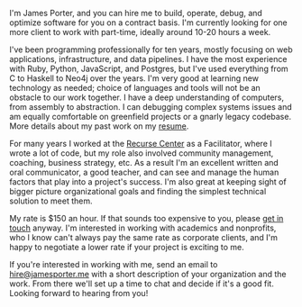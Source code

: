 I'm James Porter, and you can hire me to build, operate, debug, and
optimize software for you on a contract basis. I'm currently looking
for one more client to work with part-time, ideally around 10-20 hours
a week.

I've been programming professionally for ten years, mostly focusing on
web applications, infrastructure, and data pipelines. I have the most
experience with Ruby, Python, JavaScript, and Postgres, but I've used
everything from C to Haskell to Neo4j over the years. I'm very good at
learning new technology as needed; choice of languages and tools will
not be an obstacle to our work together. I have a deep understanding
of computers, from assembly to abstraction. I can debugging complex
systems issues and am equally comfortable on greenfield projects or a
gnarly legacy codebase. More details about my past work on my
[resume](static/resume.pdf).

For many years I worked at the [Recurse
Center](https://www.recurse.com) as a Facilitator, where I wrote a lot
of code, but my role also involved community management, coaching,
business strategy, etc. As a result I'm an excellent written and oral
communicator, a good teacher, and can see and manage the human factors
that play into a project's success. I'm also great at keeping sight of
bigger picture organizational goals and finding the simplest technical
solution to meet them.

My rate is $150 an hour. If that sounds too expensive to you, please
[get in touch](mailto:hire@jamesporter.me) anyway. I'm interested in
working with academics and nonprofits, who I know can't always pay the
same rate as corporate clients, and I'm happy to negotiate a lower
rate if your project is exciting to me.

If you're interested in working with me, send an email to
[hire@jamesporter.me](mailto:hire@jamesporter.me) with a short
description of your organization and the work. From there we'll set up
a time to chat and decide if it's a good fit. Looking forward to
hearing from you!
